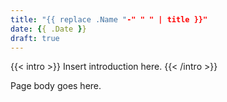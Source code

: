 ```yaml
---
title: "{{ replace .Name "-" " " | title }}"
date: {{ .Date }}
draft: true
---
```


{{< intro >}}
Insert introduction here.
{{< /intro >}}

Page body goes here.
